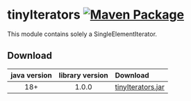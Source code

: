 # tinyIterators [![Maven Package](https://github.com/tinycodecrank/tinyIterators/actions/workflows/maven-publish.yml/badge.svg)](https://github.com/tinycodecrank/tinyIterators/actions/workflows/maven-publish.yml)
This module contains solely a SingleElementIterator.

## Download

java version | library version | Download
:----------: | :-------------: | :-------
18+          | 1.0.0           | [tinyIterators.jar](https://github.com/tinycodecrank/tinyIterators/releases/download/v1.0.0/tinyIterators.jar)
